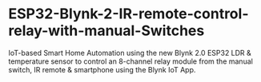 # ESP32-Blynk-2-IR-remote-control-relay-with-manual-Switches
IoT-based Smart Home Automation using the new Blynk 2.0 ESP32 LDR &amp; temperature sensor to control an 8-channel relay module from the manual switch, IR remote &amp; smartphone using the Blynk IoT App.
